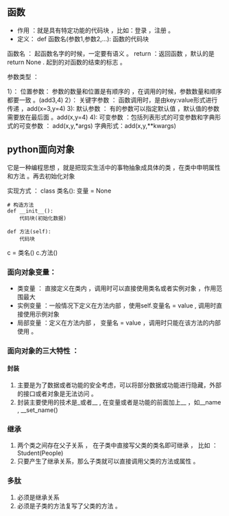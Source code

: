 ## 函数 

* 作用 ：就是具有特定功能的代码块 ，比如：登录 ，注册 。
* 定义：
def 函数名(参数1,参数2,...):
    函数的代码块
    
函数名 ： 起函数名字的时候，一定要有语义 。
return ：返回函数 ，默认的是return None . 起到的对函数的结束的标志 。

参数类型 ：

1）： 位置参数： 参数的数量和位置是有顺序的 ，在调用的时候，参数数量和顺序都要一致 。(add3,4)
2）： 关键字参数 ： 函数调用时，是由key:value形式进行传递 ，add(x=3,y=4)
3):  默认参数 ： 有的参数可以指定默认值 ，默认值的参数需要放在最后面 。add(x,y=4)
4): 可变参数 ：包括列表形式的可变参数和字典形式的可变参数 ： add(x,y,*args)  字典形式：add(x,y,**kwargs)



## python面向对象

它是一种编程思想 ，就是把现实生活中的事物抽象成具体的类 ，在类中申明属性和方法 。再去初始化对象

实现方式 ：
class 类名():
    变量 = None
    
    # 构造方法
    def __init__():
        代码块(初始化数据)
    
    def 方法(self):
        代码块
        
c = 类名()
c.方法()
         
         
### 面向对象变量：

* 类变量 ： 直接定义在类内 ，调用时可以直接使用类名或者实例对象 ，作用范围最大
* 实例变量 ：一般情况下定义在方法内部 ，使用self.变量名 = value , 调用时直接使用示例对象 
* 局部变量 ：定义在方法内部 ， 变量名 = value ，调用时只能在该方法的内部使用 。


### 面向对象的三大特性 ：

#### 封装

1. 主要是为了数据或者功能的安全考虑，可以将部分数据或功能进行隐藏，外部的接口或者对象是无法访问 。
2. 封装主要使用的技术是_或者__ , 在变量或者是功能的前面加上__ ，如__name , __set_name()

### 继承

1. 两个类之间存在父子关系 ， 在子类中直接写父类的类名即可继承 ， 比如 ：Student(People)
2. 只要产生了继承关系，那么子类就可以直接调用父类的方法或属性 。


### 多肽

1. 必须是继承关系 
2. 必须是子类的方法复写了父类的方法 。

         


